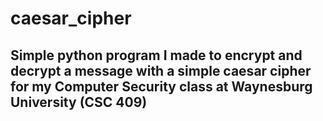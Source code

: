 # caesar_cipher

## Simple python program I made to encrypt and decrypt a message with a simple caesar cipher for my Computer Security class at Waynesburg University (CSC 409)
